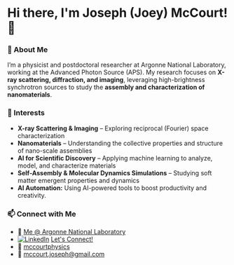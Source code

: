 # Hi there, I'm Joseph (Joey) McCourt! 👋  

### 🧪 About Me  
I’m a physicist and postdoctoral researcher at Argonne National Laboratory, working at the Advanced Photon Source (APS). My research focuses on **X-ray scattering, diffraction, and imaging**, leveraging high-brightness synchrotron sources to study the **assembly and characterization of nanomaterials**.  

### 🔬 Interests
- **X-ray Scattering & Imaging** – Exploring reciprocal (Fourier) space characterization
- **Nanomaterials** – Understanding the collective properties and structure of nano-scale assemblies  
- **AI for Scientific Discovery** – Applying machine learning to analyze, model, and characterize materials   
- **Self-Assembly & Molecular Dynamics Simulations** – Studying soft matter emergent properties and dynamics
-  **AI Automation:** Using AI-powered tools to boost productivity and creativity.

### 📫 Connect with Me  
- 🏢 [Me @ Argonne National Laboratory](https://www.anl.gov/profile/joseph-mccourt) 
- [![LinkedIn](https://img.shields.io/badge/-LinkedIn-0A66C2?style=flat-square&logo=linkedin&logoColor=white)](https://www.linkedin.com/in/joseph-mccourt-4a9327124/) [Let's Connect!](https://www.linkedin.com/in/joseph-mccourt-4a9327124/)  
- 🔗 [mccourtphysics](http://mccourtphysics.com)
- 📧 mccourt.joseph@gmail.com  

<!---
jmccourt11/jmccourt11 is a ✨ special ✨ repository because its `README.md` (this file) appears on your GitHub profile.
You can click the Preview link to take a look at your changes.
--->
